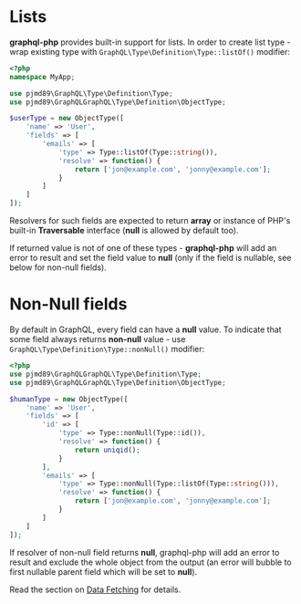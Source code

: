 # Lists
**graphql-php** provides built-in support for lists. In order to create list type - wrap 
existing type with `GraphQL\Type\Definition\Type::listOf()` modifier:
```php
<?php
namespace MyApp;

use pjmd89\GraphQL\Type\Definition\Type;
use pjmd89\GraphQLGraphQL\Type\Definition\ObjectType;

$userType = new ObjectType([
    'name' => 'User',
    'fields' => [
        'emails' => [
            'type' => Type::listOf(Type::string()),
            'resolve' => function() {
                return ['jon@example.com', 'jonny@example.com'];
            }
        ]
    ]
]);
```

Resolvers for such fields are expected to return **array** or instance of PHP's built-in **Traversable** 
interface (**null** is allowed by default too). 

If returned value is not of one of these types - **graphql-php** will add an error to result 
and set the field value to **null** (only if the field is nullable, see below for non-null fields).

# Non-Null fields
By default in GraphQL, every field can have a **null** value. To indicate that some field always 
returns **non-null** value - use `GraphQL\Type\Definition\Type::nonNull()` modifier:

```php
<?php
use pjmd89\GraphQLGraphQL\Type\Definition\Type;
use pjmd89\GraphQLGraphQL\Type\Definition\ObjectType;

$humanType = new ObjectType([
    'name' => 'User',
    'fields' => [
        'id' => [
            'type' => Type::nonNull(Type::id()),
            'resolve' => function() {
                return uniqid();
            }
        ],
        'emails' => [
            'type' => Type::nonNull(Type::listOf(Type::string())),
            'resolve' => function() {
                return ['jon@example.com', 'jonny@example.com'];
            }
        ]
    ]
]);
```

If resolver of non-null field returns **null**, graphql-php will add an error to 
result and exclude the whole object from the output (an error will bubble to first 
nullable parent field which will be set to **null**).

Read the section on [Data Fetching](../data-fetching.md) for details.
